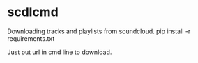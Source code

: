 # scdlcmd

Downloading tracks and playlists from soundcloud.
pip install -r requirements.txt

Just put url in cmd line to download.

